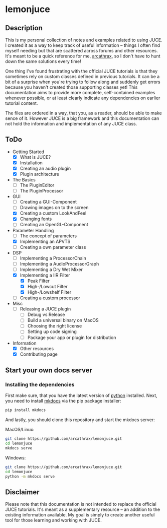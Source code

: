 # lemonjuce
## Description
This is my personal collection of notes and examples related to using JUCE. I created it as a way to keep track of useful information – things I often find myself needing but that are scattered across forums and other resources.  It's meant to be a quick reference for me, [arcathrax](https://github.com/arcathrax), so I don't have to hunt down the same solutions every time!

One thing I’ve found frustrating with the official JUCE tutorials is that they sometimes rely on custom classes defined in previous tutorials. It can be a bit of a surprise when you're trying to follow along and suddenly get errors because you haven't created those supporting classes yet! This documentation aims to provide more complete, self-contained examples whenever possible, or at least clearly indicate any dependencies on earlier tutorial content.

The files are ordered in a way, that you, as a reader, should be able to make sence of it. However JUCE is a big framework and this documentation can not hold the information and implementation of any JUCE class.

## ToDo
- Getting Started
  - [x] What is JUCE?
  - [x] Installation
  - [x] Creating an audio plugin
  - [x] Plugin architecture
- The Basics
  - [ ] The PluginEditor
  - [ ] The PluginProcessor
- GUI
  - [ ] Creating a GUI-Component
  - [ ] Drawing images on to the screen
  - [x] Creating a custom LookAndFeel
  - [x] Changing fonts
  - [ ] Creating an OpenGL-Component
- Parameter Handling
  - [ ] The concept of parameters
  - [x] Implementing an APVTS
  - [ ] Creating a own parameter class
- DSP
  - [ ] Implementing a ProcessorChain
  - [ ] Implementing a AudioProcessorGraph
  - [ ] Implementing a Dry Wet Mixer
  - [x] Implementing a IIR Filter
    - [x] Peak Filter
    - [x] High-/Lowcut Filter
    - [x] High-/Lowshelf Filter
  - [ ] Creating a custom processor
- Misc
  - [ ] Releasing a JUCE plugin
    - [ ] Debug vs Release
    - [ ] Build a universal binary on MacOS
    - [ ] Choosing the right license
    - [ ] Setting up code signing
    - [ ] Package your app or plugin for distribution

- Information
  - [x] Other resources
  - [x] Contributing page

## Start your own docs server
### Installing the dependencies
First make sure, that you have the latest version of [python](https://www.python.org/) installed. Next, you need to install [mkdocs](https://www.mkdocs.org) via the pip package installer:

```bash
pip install mkdocs
```

And lastly, you should clone this repository and start the mkdocs server:

MacOS/Linux:
```bash
git clone https://github.com/arcathrax/lemonjuce.git
cd lemonjuce
mkdocs serve
```

Windows:
```bash
git clone https://github.com/arcathrax/lemonjuce.git
cd lemonjuce
python -m mkdocs serve
```

## Disclaimer
Please note that this documentation is not intended to replace the official JUCE tutorials. It's meant as a supplementary resource – an addition to the existing information available. My goal is simply to create another useful tool for those learning and working with JUCE.
